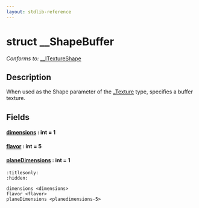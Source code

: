```yaml
---
layout: stdlib-reference
---
```


# struct \_\_ShapeBuffer

*Conforms to:* [\_\_ITextureShape](../../interfaces/0_itextureshape-023a/index)

## Description

When used as the <span class='code'>Shape</span> parameter of the <span class='code'><a href="../0texture-01/index.html" class="code_type">_Texture</a></span> type, specifies a buffer texture.


## Fields

####  <a id="decl-dimensions"></a>[dimensions](dimensions) : int = 1
####  <a id="decl-flavor"></a>[flavor](flavor) : int = 5
####  <a id="decl-planeDimensions"></a>[planeDimensions](planedimensions-5) : int = 1


```{toctree}
:titlesonly:
:hidden:

dimensions <dimensions>
flavor <flavor>
planeDimensions <planedimensions-5>
```
